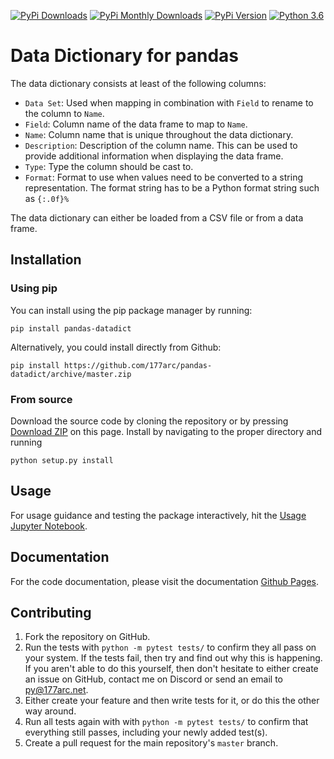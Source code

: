 [![PyPi Downloads](https://pepy.tech/badge/pandas-datadict)](https://pepy.tech/project/pandas-datadict)
[![PyPi Monthly Downloads](https://pepy.tech/badge/pandas-datadict/month)](https://pepy.tech/project/pandas-datadict/month)
[![PyPi Version](https://badge.fury.io/py/pandas-datadict.svg)](https://pypi.org/project/pandas-datadict/)
[![Python 3.6](https://img.shields.io/badge/python-3.6-blue.svg)](https://www.python.org/downloads/release/python-360/)

# Data Dictionary for pandas

The data dictionary consists at least of the following columns:
* `Data Set`: Used when mapping in combination with `Field` to rename to the column to `Name`.
* `Field`: Column name of the data frame to map to `Name`.
* `Name`: Column name that is unique throughout the data dictionary.
* `Description`: Description of the column name. This can be used to provide additional information when displaying the data frame.
* `Type`: Type the column should be cast to.
* `Format`: Format to use when values need to be converted to a string representation. The format string has to be a Python format string such as `{:.0f}%`

The data dictionary can either be loaded from a CSV file or from a data frame.

## Installation

### Using pip

You can install using the pip package manager by running:

    pip install pandas-datadict

Alternatively, you could install directly from Github:

    pip install https://github.com/177arc/pandas-datadict/archive/master.zip

### From source

Download the source code by cloning the repository or by pressing [Download ZIP](https://github.com/177arc/pandas-datadict/archive/master.zip) on this page.
Install by navigating to the proper directory and running

    python setup.py install

## Usage

For usage guidance and testing the package interactively, hit the [Usage Jupyter Notebook](https://mybinder.org/v2/gh/177arc/pandas-datadict/master?filepath=usage.ipynb).

## Documentation

For the code documentation, please visit the documentation [Github Pages](https://177arc.github.io/pandas-datadict/docs/datadict/).

## Contributing

1. Fork the repository on GitHub.
2. Run the tests with `python -m pytest tests/` to confirm they all pass on your system.
   If the tests fail, then try and find out why this is happening. If you aren't
   able to do this yourself, then don't hesitate to either create an issue on
   GitHub, contact me on Discord or send an email to [py@177arc.net](mailto:py@177arc.net>).
3. Either create your feature and then write tests for it, or do this the other
   way around.
4. Run all tests again with with `python -m pytest tests/` to confirm that everything
   still passes, including your newly added test(s).
5. Create a pull request for the main repository's ``master`` branch.